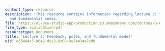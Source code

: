 ```yaml
---
content_type: resource
description: 'This resource contains information regarding lecture 3: feedback, poles,
  and fundamental modes.'
file: https://ol-ocw-studio-app-production.s3.amazonaws.com/courses/6-003-signals-and-systems-fall-2011/a65484c58642de196c089e74434a7ed8_MIT6_003F11_lec03.pdf
file_type: application/pdf
resourcetype: Document
title: 'Lecture 3: Feedback, poles, and fundamental modes'
uid: a65484c5-8642-de19-6c08-9e74434a7ed8
---
```

